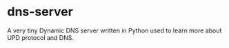 # dns-server
A very tiny Dynamic DNS server written in Python used to learn more about UPD protocol and DNS.
